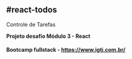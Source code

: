 ## #react-todos

Controle de Tarefas



**Projeto desafio Módulo 3 - React**



#### Bootcamp fullstack - https://www.igti.com.br/







